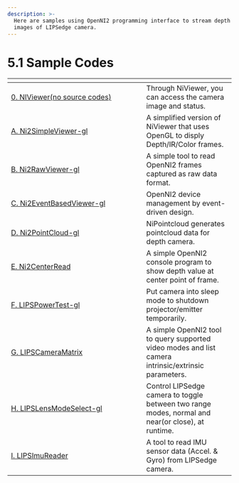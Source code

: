 ```yaml
---
description: >-
  Here are samples using OpenNI2 programming interface to stream depth and color
  images of LIPSedge camera.
---
```


# 5.1 Sample Codes

<table data-header-hidden><thead><tr><th width="288.3624454148472"></th><th></th></tr></thead><tbody><tr><td><a href="0.-niviewer-no-source-codes.md">0. NIViewer(no source codes)</a></td><td>Through NiViewer, you can access the camera image and status.</td></tr><tr><td><a href="a.-ni2simpleviewer-gl.md">A. Ni2SimpleViewer-gl</a></td><td>A simplified version of NiViewer that uses OpenGL to disply Depth/IR/Color frames.</td></tr><tr><td><a href="b.-ni2rawviewer-gl.md">B. Ni2RawViewer-gl</a></td><td>A simple tool to read OpenNI2 frames captured as raw data format.</td></tr><tr><td><a href="c.-ni2eventbasedviewer-gl.md">C. Ni2EventBasedViewer-gl</a></td><td>OpenNI2 device management by event-driven design.</td></tr><tr><td><a href="d.-ni2pointcloud-gl.md">D. Ni2PointCloud-gl</a></td><td>NiPointcloud generates pointcloud data for depth camera.</td></tr><tr><td><a href="e.-ni2centerread.md">E. Ni2CenterRead</a></td><td>A simple OpenNI2 console program to show depth value at center point of frame.</td></tr><tr><td><a href="f.-lipspowertest-gl.md">F. LIPSPowerTest-gl</a></td><td>Put camera into sleep mode to shutdown projector/emitter temporarily.</td></tr><tr><td><a href="g.-lipscameramatrix.md">G. LIPSCameraMatrix</a></td><td>A simple OpenNI2 tool to query supported video modes and list camera intrinsic/extrinsic parameters.</td></tr><tr><td><a href="h.-lipslensmodeselect-gl.md">H. LIPSLensModeSelect-gl</a></td><td>Control LIPSedge camera to toggle between two range modes, normal and near(or close), at runtime.</td></tr><tr><td><a href="i.-lipsimureader.md">I. LIPSImuReader</a></td><td>A tool to read IMU sensor data (Accel. &#x26; Gyro) from LIPSedge camera.</td></tr></tbody></table>

